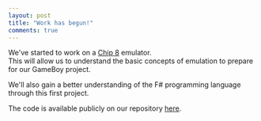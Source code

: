 ```yaml
---
layout: post
title: "Work has begun!"
comments: true
---
```


We've started to work on a [Chip 8](https://en.wikipedia.org/wiki/CHIP-8) emulator.  
This will allow us to understand the basic concepts of emulation to prepare for our GameBoy project.

We'll also gain a better understanding of the F# programming language through this first project.

The code is available publicly on our repository [here](https://github.com/s-society/chip-8).
